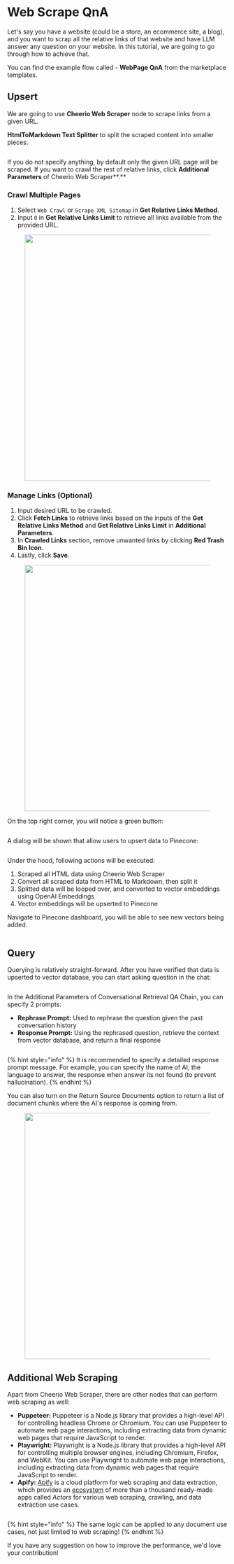 # Web Scrape QnA

Let's say you have a website (could be a store, an ecommerce site, a blog), and you want to scrap all the relative links of that website and have LLM answer any question on your website. In this tutorial, we are going to go through how to achieve that.

You can find the example flow called - **WebPage QnA** from the marketplace templates.

## Upsert

We are going to use **Cheerio Web Scraper** node to scrape links from a given URL.

**HtmlToMarkdown Text Splitter** to split the scraped content into smaller pieces.

<figure><img src="../.gitbook/assets/image (86).png" alt=""><figcaption></figcaption></figure>

If you do not specify anything, by default only the given URL page will be scraped. If you want to crawl the rest of relative links, click **Additional Parameters** of Cheerio Web Scraper\*\*.\*\*

### Crawl Multiple Pages

1. Select `Web Crawl` or `Scrape XML Sitemap` in **Get Relative Links Method**.
2. Input `0` in **Get Relative Links Limit** to retrieve all links available from the provided URL.

<figure><img src="../.gitbook/assets/image (87).png" alt="" width="563"><figcaption></figcaption></figure>

### Manage Links (Optional)

1. Input desired URL to be crawled.
2. Click **Fetch Links** to retrieve links based on the inputs of the **Get Relative Links Method** and **Get Relative Links Limit** in **Additional Parameters**.
3. In **Crawled Links** section, remove unwanted links by clicking **Red Trash Bin Icon**.
4. Lastly, click **Save**.

<figure><img src="../.gitbook/assets/image (88).png" alt="" width="563"><figcaption></figcaption></figure>

On the top right corner, you will notice a green button:

<figure><img src="../.gitbook/assets/Untitled (2).png" alt=""><figcaption></figcaption></figure>

A dialog will be shown that allow users to upsert data to Pinecone:

<figure><img src="../.gitbook/assets/image (2) (1) (1) (1) (1) (1) (1) (1) (1) (1) (1) (2).png" alt=""><figcaption></figcaption></figure>

Under the hood, following actions will be executed:

1. Scraped all HTML data using Cheerio Web Scraper
2. Convert all scraped data from HTML to Markdown, then split it
3. Splitted data will be looped over, and converted to vector embeddings using OpenAI Embeddings
4. Vector embeddings will be upserted to Pinecone

Navigate to Pinecone dashboard, you will be able to see new vectors being added.

<figure><img src="../.gitbook/assets/image (3) (1) (1) (1) (1) (1) (1) (1) (1) (1) (2).png" alt=""><figcaption></figcaption></figure>

## Query

Querying is relatively straight-forward. After you have verified that data is upserted to vector database, you can start asking question in the chat:

<figure><img src="../.gitbook/assets/image (4) (1) (1) (1) (1) (1) (1) (1) (1) (1) (2).png" alt=""><figcaption></figcaption></figure>

In the Additional Parameters of Conversational Retrieval QA Chain, you can specify 2 prompts:

* **Rephrase Prompt:** Used to rephrase the question given the past conversation history
* **Response Prompt:** Using the rephrased question, retrieve the context from vector database, and return a final response

<figure><img src="../.gitbook/assets/image (91).png" alt=""><figcaption></figcaption></figure>

{% hint style="info" %}
It is recommended to specify a detailed response prompt message. For example, you can specify the name of AI, the language to answer, the response when answer its not found (to prevent hallucination).
{% endhint %}

You can also turn on the Return Source Documents option to return a list of document chunks where the AI's response is coming from.

<figure><img src="../.gitbook/assets/Untitled (1) (1) (1) (1).png" alt="" width="563"><figcaption></figcaption></figure>

## Additional Web Scraping

Apart from Cheerio Web Scraper, there are other nodes that can perform web scraping as well:

* **Puppeteer:** Puppeteer is a Node.js library that provides a high-level API for controlling headless Chrome or Chromium. You can use Puppeteer to automate web page interactions, including extracting data from dynamic web pages that require JavaScript to render.
* **Playwright:** Playwright is a Node.js library that provides a high-level API for controlling multiple browser engines, including Chromium, Firefox, and WebKit. You can use Playwright to automate web page interactions, including extracting data from dynamic web pages that require JavaScript to render.
* **Apify:** [Apify](https://apify.com/) is a cloud platform for web scraping and data extraction, which provides an [ecosystem](https://apify.com/store) of more than a thousand ready-made apps called _Actors_ for various web scraping, crawling, and data extraction use cases.

<figure><img src="../.gitbook/assets/image (92).png" alt=""><figcaption></figcaption></figure>

{% hint style="info" %}
The same logic can be applied to any document use cases, not just limited to web scraping!
{% endhint %}

If you have any suggestion on how to improve the performance, we'd love your contribution!
